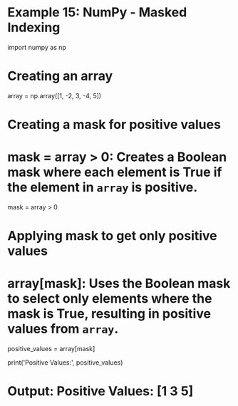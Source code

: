 # Example 15: NumPy - Masked Indexing
import numpy as np

# Creating an array
array = np.array([1, -2, 3, -4, 5])

# Creating a mask for positive values
# mask = array > 0: Creates a Boolean mask where each element is True if the element in `array` is positive.
mask = array > 0

# Applying mask to get only positive values
# array[mask]: Uses the Boolean mask to select only elements where the mask is True, resulting in positive values from `array`.
positive_values = array[mask]

print('Positive Values:', positive_values)
# Output: Positive Values: [1 3 5]
